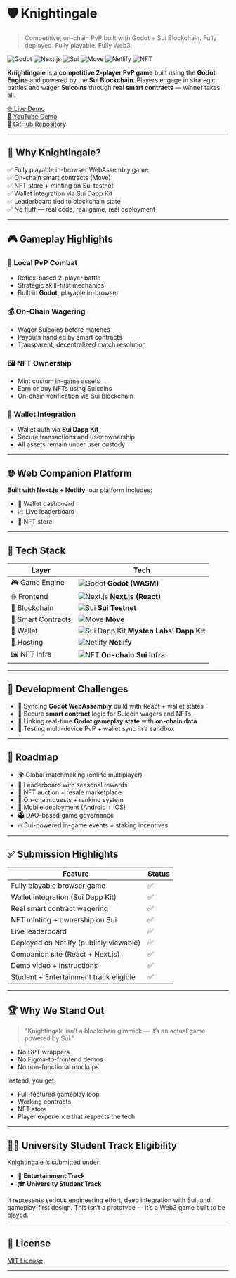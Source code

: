 # 🛡️ Knightingale

> Competitive, on-chain PvP built with Godot + Sui Blockchain. Fully deployed. Fully playable. Fully Web3.

![Godot](https://img.shields.io/badge/Godot-483CFA?logo=godot-engine&logoColor=white)
![Next.js](https://img.shields.io/badge/Next.js-black?logo=next.js)
![Sui](https://img.shields.io/badge/Sui-2D6CDF?logo=sui&logoColor=white)
![Move](https://img.shields.io/badge/Move%20Lang-FF8A65?style=flat&logo=move&logoColor=white)
![Netlify](https://img.shields.io/badge/Netlify-00C7B7?logo=netlify&logoColor=white)
![NFT](https://img.shields.io/badge/NFT%20Minting-Sui-blueviolet)

**Knightingale** is a **competitive 2-player PvP game** built using the **Godot Engine** and powered by the **Sui Blockchain**. Players engage in strategic battles and wager **Suicoins** through **real smart contracts** — winner takes all.

[🌐 Live Demo](https://knightingalesui.netlify.app)  
[🎥 YouTube Demo](https://www.youtube.com/watch?v=XqUktZL56hI)  
[🧠 GitHub Repository](https://github.com/chrsnikhil/Nightingale-SUI)

---

## 🧠 Why Knightingale?

✅ Fully playable in-browser WebAssembly game  
✅ On-chain smart contracts (Move)  
✅ NFT store + minting on Sui testnet  
✅ Wallet integration via Sui Dapp Kit  
✅ Leaderboard tied to blockchain state  
✅ No fluff — real code, real game, real deployment

---

## 🎮 Gameplay Highlights

### 👥 Local PvP Combat
- Reflex-based 2-player battle
- Strategic skill-first mechanics
- Built in **Godot**, playable in-browser

### 💰 On-Chain Wagering
- Wager Suicoins before matches
- Payouts handled by smart contracts
- Transparent, decentralized match resolution

### 🖼️ NFT Ownership
- Mint custom in-game assets
- Earn or buy NFTs using Suicoins
- On-chain verification via Sui Blockchain

### 🔐 Wallet Integration
- Wallet auth via **Sui Dapp Kit**
- Secure transactions and user ownership
- All assets remain under user custody

---

## 🌐 Web Companion Platform

**Built with Next.js + Netlify**, our platform includes:
- 🧾 Wallet dashboard
- 📈 Live leaderboard
- 🛒 NFT store

---

## 🧩 Tech Stack

| Layer         | Tech                                                                 |
|---------------|----------------------------------------------------------------------|
| 🎮 Game Engine| ![Godot](https://img.shields.io/badge/Godot-483CFA?logo=godot-engine&logoColor=white) **Godot (WASM)** |
| 🌐 Frontend   | ![Next.js](https://img.shields.io/badge/Next.js-black?logo=next.js) **Next.js (React)** |
| 🧠 Blockchain | ![Sui](https://img.shields.io/badge/Sui-2D6CDF?logo=sui&logoColor=white) **Sui Testnet** |
| 📜 Smart Contracts | ![Move](https://img.shields.io/badge/Move%20Lang-FF8A65?style=flat&logo=move&logoColor=white) **Move** |
| 🔐 Wallet     | ![Sui Dapp Kit](https://img.shields.io/badge/Sui%20Dapp%20Kit-1F2937?style=flat&logo=sui&logoColor=white) **Mysten Labs’ Dapp Kit** |
| 🚀 Hosting    | ![Netlify](https://img.shields.io/badge/Netlify-00C7B7?logo=netlify&logoColor=white) **Netlify** |
| 🖼 NFT Infra  | ![NFT](https://img.shields.io/badge/NFT%20Minting-Sui-blueviolet) **On-chain Sui Infra** |

---

## 🧠 Development Challenges

- 🔄 Syncing **Godot WebAssembly** build with React + wallet states
- 🔐 Secure **smart contract** logic for Suicoin wagers and NFTs
- 🔁 Linking real-time **Godot gameplay state** with **on-chain data**
- 👥 Testing multi-device PvP + wallet sync in a sandbox

---

## 🚀 Roadmap

- 🌍 Global matchmaking (online multiplayer)
- 🧾 Leaderboard with seasonal rewards
- 🛒 NFT auction + resale marketplace
- 🎯 On-chain quests + ranking system
- 📱 Mobile deployment (Android + iOS)
- 🗳 DAO-based game governance
- 🔥 Sui-powered in-game events + staking incentives

---

## ✅ Submission Highlights

| Feature                                   | Status |
|-------------------------------------------|--------|
| Fully playable browser game               | ✅     |
| Wallet integration (Sui Dapp Kit)         | ✅     |
| Real smart contract wagering              | ✅     |
| NFT minting + ownership on Sui            | ✅     |
| Live leaderboard                          | ✅     |
| Deployed on Netlify (publicly viewable)   | ✅     |
| Companion site (React + Next.js)          | ✅     |
| Demo video + instructions                 | ✅     |
| Student + Entertainment track eligible    | ✅     |

---

## 🏆 Why We Stand Out

> "Knightingale isn’t a blockchain gimmick — it’s an actual game powered by Sui."

- No GPT wrappers  
- No Figma-to-frontend demos  
- No non-functional mockups

Instead, you get:
- Full-featured gameplay loop  
- Working contracts  
- NFT store  
- Player experience that respects the tech

---

## 🧑‍🎓 University Student Track Eligibility

Knightingale is submitted under:
- 🧩 **Entertainment Track**
- 🎓 **University Student Track**

It represents serious engineering effort, deep integration with Sui, and gameplay-first design. This isn’t a prototype — it’s a Web3 game built to be played.

---

## 📜 License

[MIT License](LICENSE)

---
